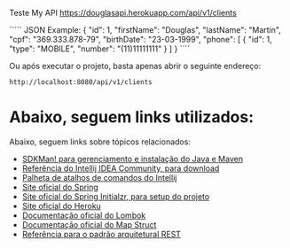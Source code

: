 
Teste My API
https://douglasapi.herokuapp.com/api/v1/clients

´´´´´ JSON
Example:
{
        "id": 1,
        "firstName": "Douglas",
        "lastName": "Martin",
        "cpf": "369.333.878-79",
        "birthDate": "23-03-1999",
        "phone": [
            {
                "id": 1,
                "type": "MOBILE",
                "number": "(11)11111111"
            }
        ]
}
´´´´

Ou após executar o projeto, basta apenas abrir o seguinte endereço:

```
http://localhost:8080/api/v1/clients
```
Abaixo, seguem links utilizados:
=======
Abaixo, seguem links sobre tópicos relacionados:
* [SDKMan! para gerenciamento e instalação do Java e Maven](https://sdkman.io/)
* [Referência do Intellij IDEA Community, para download](https://www.jetbrains.com/idea/download)
* [Palheta de atalhos de comandos do Intellij](https://resources.jetbrains.com/storage/products/intellij-idea/docs/IntelliJIDEA_ReferenceCard.pdf)
* [Site oficial do Spring](https://spring.io/)
* [Site oficial do Spring Initialzr, para setup do projeto](https://start.spring.io/)
* [Site oficial do Heroku](https://www.heroku.com/)
* [Documentação oficial do Lombok](https://projectlombok.org/)
* [Documentação oficial do Map Struct](https://mapstruct.org/)
* [Referência para o padrão arquitetural REST](https://restfulapi.net/)
